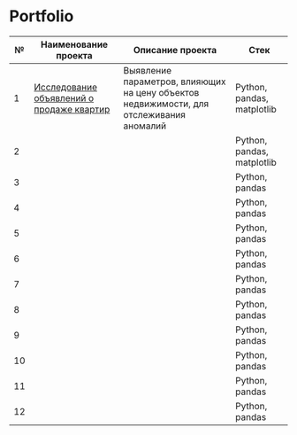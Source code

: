 # Portfolio
| № | Наименование проекта | Описание проекта | Стек |
| -------- | -------- | -------- | -------- |
| 1 | [Исследование объявлений о продаже квартир](https://github.com/SvetlanaaIvanova/Practicum_projects/tree/main/Project%201) | Выявление параметров, влияющих на цену объектов недвижимости, для отслеживания аномалий | Python, pandas, matplotlib |
| 2 |  || Python, pandas, matplotlib |
| 3 |  || Python, pandas |
| 4 |  || Python, pandas |
| 5 |  || Python, pandas |
| 6 |  || Python, pandas |
| 7 |  || Python, pandas |
| 8 |  || Python, pandas |
| 9 |  || Python, pandas |
| 10 |  || Python, pandas |
| 11 |  || Python, pandas |
| 12 |  || Python, pandas |
